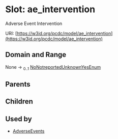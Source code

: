 
# Slot: ae_intervention


Adverse Event Intervention

URI: [https://w3id.org/pcdc/model/ae_intervention](https://w3id.org/pcdc/model/ae_intervention)


## Domain and Range

None &#8594;  <sub>0..1</sub> [NoNotreportedUnknownYesEnum](NoNotreportedUnknownYesEnum.md)

## Parents


## Children


## Used by

 * [AdverseEvents](AdverseEvents.md)
